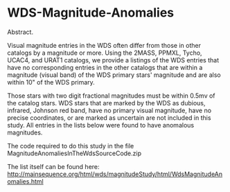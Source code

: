 # WDS-Magnitude-Anomalies
Abstract.

Visual magnitude entries in the WDS often differ from those in other catalogs by
a magnitude or more. Using the 2MASS, PPMXL, Tycho, UCAC4, and URAT1 catalogs,
we provide a listings of the WDS entries that have no corresponding entries
in the other catalogs that are within a magnitude (visual band) of the WDS
primary stars' magnitude and are also within 10" of the WDS primary.

Those stars with two digit fractional magnitudes must be within 0.5mv of
the catalog stars. WDS stars that are marked by the WDS as dubious, infrared,
Johnson red band, have no primary visual magnitude, have no precise coordinates,
or are marked as uncertain are not included in this study. All entries in the
lists below were found to have anomalous magnitudes.

The code required to do this study in the file MagnitudeAnomaliesInTheWdsSourceCode.zip

The list itself can be found here: http://mainsequence.org/html/wds/magnitudeStudy/html/WdsMagnitudeAnomalies.html
